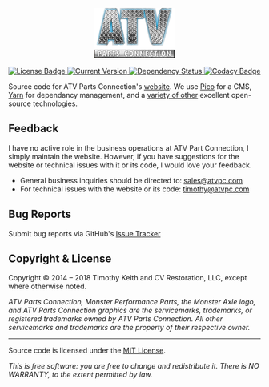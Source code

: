 <p align="center">
    <img src="https://raw.githubusercontent.com/atvpc/atvpc.com/master/themes/atvpc-bootstrap/img/logo.png" alt="ATV Parts Connection Logo">
</p>
<p align="center">
    <a href="https://github.com/atvpc/atvpc.com/blob/master/LICENSE">
        <img src="https://img.shields.io/github/license/atvpc/atvpc.com.svg" alt="License Badge">
    </a>
    <a href="https://github.com/atvpc/atvpc.com/releases">
        <img src="https://img.shields.io/github/tag/atvpc/atvpc.com.svg" alt="Current Version">
    </a>
    <a href="https://gemnasium.com/github.com/atvpc/atvpc.com">
        <img src="https://gemnasium.com/badges/github.com/atvpc/atvpc.com.svg" alt="Dependency Status">
    </a>
    <a href="https://www.codacy.com/app/timothykeith/atvpc.com">
        <img src="https://api.codacy.com/project/badge/Grade/c18d8f710dc744fb940f1124b0f9378e" alt="Codacy Badge">
    </a>
</p>

Source code for ATV Parts Connection's [website](http://atvpc.com). We use [Pico](https://github.com/picocms/Pico) for a CMS, [Yarn](https://yarnpkg.com/en/) for dependancy management, and a [variety of other](https://github.com/atvpc/atvpc.com/blob/bootstrap/humans.txt) excellent open-source technologies.

## Feedback
I have no active role in the business operations at ATV Part Connection, I simply maintain the website. However, if you have suggestions for the website or technical issues with it or its code, I would love your feedback.

- General business inquiries should be directed to: [sales@atvpc.com](mailto:sales@atvpc.com)
- For technical issues with the website or its code: [timothy@atvpc.com](mailto:timothy@atvpc.com)

## Bug Reports
Submit bug reports via GitHub's [Issue Tracker](https://github.com/atvpc/atvpc.com/issues)


## Copyright & License
Copyright &copy; 2014 &ndash; 2018 Timothy Keith and CV Restoration, LLC, except where otherwise noted.

*ATV Parts Connection, Monster Performance Parts, the Monster Axle logo, and ATV Parts Connection graphics are the servicemarks, trademarks, or registered trademarks owned by ATV Parts Connection. All other servicemarks and trademarks are the property of their respective owner.*

---

Source code is licensed under the [MIT License](https://github.com/keithieopia/atvpc.com/blob/master/LICENSE).

*This is free software: you are free to change and redistribute it. There is NO WARRANTY, to the extent permitted by law.*
